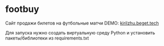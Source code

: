 # footbuy

Сайт продажи билетов на футбольные матчи
DEMO: [kirilzhu.beget.tech](http://kirilzhu.beget.tech)


Для запуска нужно создать виртуальную среду Python и установить пакеты/библиотеки из requirements.txt
